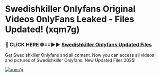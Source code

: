 # Swedishkiller Onlyfans Original Videos 0nlyFans Leaked - Files Updated! (xqm7g)

<h3>🔴 CLICK HERE 🌐==►► <a href="https://tinyurl.com/2m67pmp6" rel="nofollow">Swedishkiller Onlyfans Updated Files</a></h3>

Get Swedishkiller Onlyfans and all content. Now you can access all videos and pictures of Swedishkiller Onlyfans. New Updated Files 2025!

[![xqm7g](https://i.imgur.com/H4QAA4z.gif)](https://tinyurl.com/2m67pmp6)
